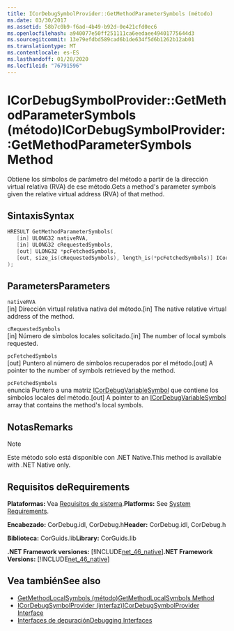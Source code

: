 ```yaml
---
title: ICorDebugSymbolProvider::GetMethodParameterSymbols (método)
ms.date: 03/30/2017
ms.assetid: 58b7c0b9-f6ad-4b49-b92d-0e421cfd0ec6
ms.openlocfilehash: a940077e50ff251111ca6eedaee49401775644d3
ms.sourcegitcommit: 13e79efdbd589cad6b1de634f5d6b1262b12ab01
ms.translationtype: MT
ms.contentlocale: es-ES
ms.lasthandoff: 01/28/2020
ms.locfileid: "76791596"
---
```

# <a name="icordebugsymbolprovidergetmethodparametersymbols-method"></a><span data-ttu-id="c7adf-102">ICorDebugSymbolProvider::GetMethodParameterSymbols (método)</span><span class="sxs-lookup"><span data-stu-id="c7adf-102">ICorDebugSymbolProvider::GetMethodParameterSymbols Method</span></span>
<span data-ttu-id="c7adf-103">Obtiene los símbolos de parámetro del método a partir de la dirección virtual relativa (RVA) de ese método.</span><span class="sxs-lookup"><span data-stu-id="c7adf-103">Gets a method's parameter symbols given the relative virtual address (RVA) of that method.</span></span>  
  
## <a name="syntax"></a><span data-ttu-id="c7adf-104">Sintaxis</span><span class="sxs-lookup"><span data-stu-id="c7adf-104">Syntax</span></span>  
  
```cpp  
HRESULT GetMethodParameterSymbols(  
   [in] ULONG32 nativeRVA,  
   [in] ULONG32 cRequestedSymbols,  
   [out] ULONG32 *pcFetchedSymbols,  
   [out, size_is(cRequestedSymbols), length_is(*pcFetchedSymbols)] ICorDebugVariableSymbol *pSymbols[]  
);  
```  
  
## <a name="parameters"></a><span data-ttu-id="c7adf-105">Parameters</span><span class="sxs-lookup"><span data-stu-id="c7adf-105">Parameters</span></span>  
 `nativeRVA`  
 <span data-ttu-id="c7adf-106">[in] Dirección virtual relativa nativa del método.</span><span class="sxs-lookup"><span data-stu-id="c7adf-106">[in] The native relative virtual address of the method.</span></span>  
  
 `cRequestedSymbols`  
 <span data-ttu-id="c7adf-107">[in] Número de símbolos locales solicitado.</span><span class="sxs-lookup"><span data-stu-id="c7adf-107">[in] The number of local symbols requested.</span></span>  
  
 `pcFetchedSymbols`  
 <span data-ttu-id="c7adf-108">[out] Puntero al número de símbolos recuperados por el método.</span><span class="sxs-lookup"><span data-stu-id="c7adf-108">[out] A pointer to the number of symbols retrieved by the method.</span></span>  
  
 `pcFetchedSymbols`  
 <span data-ttu-id="c7adf-109">enuncia Puntero a una matriz [ICorDebugVariableSymbol](icordebugvariablesymbol-interface.md) que contiene los símbolos locales del método.</span><span class="sxs-lookup"><span data-stu-id="c7adf-109">[out] A pointer to an [ICorDebugVariableSymbol](icordebugvariablesymbol-interface.md) array that contains the method's local symbols.</span></span>  
  
## <a name="remarks"></a><span data-ttu-id="c7adf-110">Notas</span><span class="sxs-lookup"><span data-stu-id="c7adf-110">Remarks</span></span>  
  
> [!NOTE]
> <span data-ttu-id="c7adf-111">Este método solo está disponible con .NET Native.</span><span class="sxs-lookup"><span data-stu-id="c7adf-111">This method is available with .NET Native only.</span></span>  
  
## <a name="requirements"></a><span data-ttu-id="c7adf-112">Requisitos de</span><span class="sxs-lookup"><span data-stu-id="c7adf-112">Requirements</span></span>  
 <span data-ttu-id="c7adf-113">**Plataformas:** Vea [Requisitos de sistema](../../../../docs/framework/get-started/system-requirements.md).</span><span class="sxs-lookup"><span data-stu-id="c7adf-113">**Platforms:** See [System Requirements](../../../../docs/framework/get-started/system-requirements.md).</span></span>  
  
 <span data-ttu-id="c7adf-114">**Encabezado:** CorDebug.idl, CorDebug.h</span><span class="sxs-lookup"><span data-stu-id="c7adf-114">**Header:** CorDebug.idl, CorDebug.h</span></span>  
  
 <span data-ttu-id="c7adf-115">**Biblioteca:** CorGuids.lib</span><span class="sxs-lookup"><span data-stu-id="c7adf-115">**Library:** CorGuids.lib</span></span>  
  
 <span data-ttu-id="c7adf-116">**.NET Framework versiones:** [!INCLUDE[net_46_native](../../../../includes/net-46-native-md.md)]</span><span class="sxs-lookup"><span data-stu-id="c7adf-116">**.NET Framework Versions:** [!INCLUDE[net_46_native](../../../../includes/net-46-native-md.md)]</span></span>  
  
## <a name="see-also"></a><span data-ttu-id="c7adf-117">Vea también</span><span class="sxs-lookup"><span data-stu-id="c7adf-117">See also</span></span>

- [<span data-ttu-id="c7adf-118">GetMethodLocalSymbols (método)</span><span class="sxs-lookup"><span data-stu-id="c7adf-118">GetMethodLocalSymbols Method</span></span>](icordebugsymbolprovider-getmethodlocalsymbols-method.md)
- [<span data-ttu-id="c7adf-119">ICorDebugSymbolProvider (interfaz)</span><span class="sxs-lookup"><span data-stu-id="c7adf-119">ICorDebugSymbolProvider Interface</span></span>](icordebugsymbolprovider-interface.md)
- [<span data-ttu-id="c7adf-120">Interfaces de depuración</span><span class="sxs-lookup"><span data-stu-id="c7adf-120">Debugging Interfaces</span></span>](debugging-interfaces.md)
